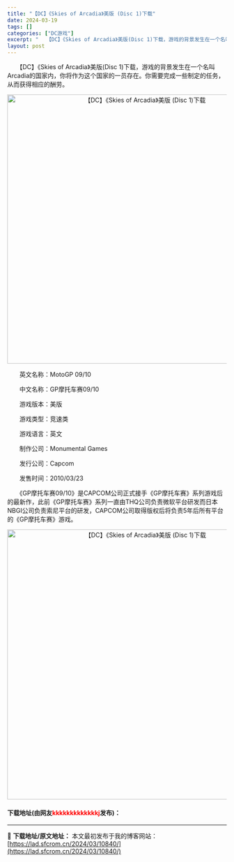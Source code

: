 ```yaml
---
title: "【DC】《Skies of Arcadia》美版 (Disc 1)下载"
date: 2024-03-19
tags: []
categories: ["DC游戏"]
excerpt: "　　【DC】《Skies of Arcadia》美版(Disc 1)下载，游戏的背景发生在一个名叫Arcadia的国家内，你将作为这个国家的一员存在。你需要完成一些制定的任务，从而获得相应的酬劳。 　　英文名称：MotoGP 09/10 　　中文名称：GP摩托车赛09/10 　　游戏版本：美版 　　&hellip;"
layout: post
---
```


 <p>　　【DC】《Skies of Arcadia》美版(Disc 1)下载，游戏的背景发生在一个名叫Arcadia的国家内，你将作为这个国家的一员存在。你需要完成一些制定的任务，从而获得相应的酬劳。</p> <p align="center"><img align="" border="0" src="https://lad.sfcrom.cn/wp-content/uploads/2024/03/20240319_65f9b621d2748.png" width="617" alt="【DC】《Skies of Arcadia》美版 (Disc 1)下载" /></p> <p>　　英文名称：MotoGP 09/10</p> <p>　　中文名称：GP摩托车赛09/10</p> <p>　　游戏版本：美版</p> <p>　　游戏类型：竞速类</p> <p>　　游戏语言：英文</p> <p>　　制作公司：Monumental Games</p> <p>　　发行公司：Capcom</p> <p>　　发售时间：2010/03/23</p> <p>　　《GP摩托车赛09/10》是CAPCOM公司正式接手《GP摩托车赛》系列游戏后的最新作，此前《GP摩托车赛》系列一直由THQ公司负责微软平台研发而日本NBGI公司负责索尼平台的研发，CAPCOM公司取得版权后将负责5年后所有平台的《GP摩托车赛》游戏。</p> <p align="center"><img align="" border="0" src="https://lad.sfcrom.cn/wp-content/uploads/2024/03/20240319_65f9b62274864.png" width="619" alt="【DC】《Skies of Arcadia》美版 (Disc 1)下载" /></p> <p><h4>下载地址(由网友<font color="red">kkkkkkkkkkkkkj</font>发布)：</h4></p> 

---
📖 **下载地址/原文地址：** 本文最初发布于我的博客网站：[https://lad.sfcrom.cn/2024/03/10840/](https://lad.sfcrom.cn/2024/03/10840/)
